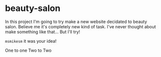 # beauty-salon

In this project I'm going to try make a new website decidated to beauty salon. Believe me it's completely new kind of task. I've never thought about make something like that... But I'll try!


`msmikesm` it was your idea!


One to one
Two to Two
